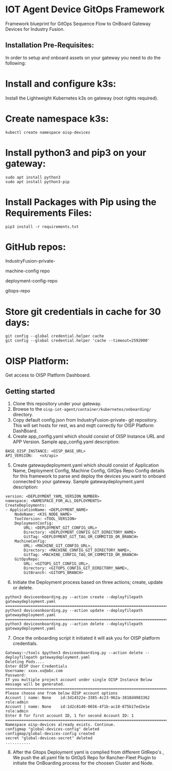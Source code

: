 # IOT Agent Device GitOps Framework
Framework blueprint for GitOps Sequence Flow to OnBoard Gateway Devices for Industry Fusion.

## Installation Pre-Requisites:
In order to setup and onboard assets on your gateway you need to do the following:

Install and configure k3s:
=========================
Install the Lightweight Kubernetes k3s on gateway (root rights required).

Create namespace k3s:
==============================
```
kubectl create namespace oisp-devices
```

Install python3 and pip3 on your gateway:
========================================
```
sudo apt install python3
sudo apt install python3-pip
```
Install Packages with Pip using the Requirements Files:
======================================================
```
pip3 install -r requirements.txt
```
GitHub repos:
============

IndustryFusion-private-

machine-config repo

deployment-config-repo

gitops-repo

Store git credentials in cache for 30 days:
==========================================
```
git config --global credential.helper cache
git config --global credential.helper 'cache --timeout=2592000'
```
OISP Platform:
=============
Get access to OISP Platform Dashboard.

## Getting started
1. Clone this repository under your gateway.
2. Browse to the `oisp-iot-agent/container/kubernetes/onboarding/` directory.
3. Copy default config.json from IndustryFusion-private- git repository. This will set hosts for rest, ws and mqtt correctly 
   for OISP Platform DashBoard.
4. Create app_config.yaml which should consist of OISP Instance URL and APP Version.
Sample app_config.yaml description:
```
BASE_OISP_INSTANCE: <OISP_BASE_URL>
API_VERSION:   <vX/api>
```
5. Create gatewaydeployment.yaml which should consist of Application Name, Deployment Config, 
   Machine Config, GitOps Repo Config details for this framework to parse and deploy the devices you want to onboard connected to your gateway. 
Sample gatewaydeployment.yaml description:
```
version: <DEPLOYMENT_YAML_VERSION_NUMBER>
namespace: <NAMESPACE_FOR_ALL_DEPLOYMENTS>
CreateDeployments:
- ApplicationName: <DEPLOYMENT_NAME> 
    NodeName: <K3S_NODE_NAME>
    ToolVersion: <TOOL_VERSION>
    DeploymentConfig:
    	URL: <DEPLOYMENT_GIT_CONFIG_URL>
        Directory: <DEPLOYMENT_CONFIG_GIT_DIRECTORY_NAME>
        GitTag: <DEPLOYMENT_GIT_TAG_OR_COMMITID_OR_BRANCH>
    MachineConfig:
    	URL: <MACHINE_GIT_CONFIG_URL>,
       	Directory: <MACHINE_CONFIG_GIT_DIRECTORY_NAME>,
       	GitTag: <MACHINE_CONFIG_TAG_OR_COMMITID_OR_BRANCH>
    GitOpsRepo:
    	URL: <GITOPS_GIT_CONFIG_URL>,
       	Directory: <GITOPS_CONFIG_GIT_DIRECTORY_NAME>,
       	GitBranch: <GITOPS_BRANCH>
```
6. Initiate the Deployment process based on three actions; create, update or delete.
```
python3 deviceonboarding.py --action create --deployfilepath gatewaydeployment.yaml
===================================================================================
python3 deviceonboarding.py --action update --deployfilepath gatewaydeployment.yaml
===================================================================================
python3 deviceonboarding.py --action delete --deployfilepath gatewaydeployment.yaml
```
7. Once the onboarding script it initiated it will ask you for OISP platform credentials.
```
Gateway:~/tools $python3 deviceonboarding.py --action delete --deployfilepath gatewaydeployment.yaml
Deleting Pods....
Enter OISP User Credentials
Username: xxxx.xx@abc.com
Password:
If you multiple project account under single OISP Instance Below message will be generated.
==========================================================================================
Please choose one from below OISP account options
Account | name: None    id:3d14522e-3385-4c23-962a-3818d4983362 role:admin
Account | name: None    id:1d2c8140-0656-4f1b-ac18-875b17ed2e1e role:admin
Enter 0 for first account ID, 1 for second Account ID: 1
==================================================================================
Namespace oisp-devices already exists. Continue.
configmap "global-devices-config" deleted
configmap/global-devices-config created
secret "global-devices-secret" deleted
...........
```
8. After the Gitops Deployment yaml is complied from different GitRepo's , We push the all.yaml 
   file to GitOpS Repo for Rancher-Fleet Plugin to initiate the OnBoarding process for the choosen Cluster and Node.
